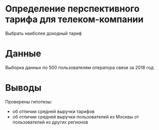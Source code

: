 # Определение перспективного тарифа для телеком-компании
Выбрать наиболее доходный тариф

# Данные
Выборка данных по 500 пользователям оператора связи за 2018 год

# Выводы
Проверены гипотезы:  
- об отличии средней выручки тарифов  
- об отличии средней выручки пользователей из Москвы от пользователей из других регионов
